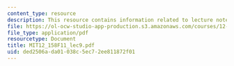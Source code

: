 ```yaml
---
content_type: resource
description: This resource contains information related to lecture notes.
file: https://ol-ocw-studio-app-production.s3.amazonaws.com/courses/12-158-molecular-biogeochemistry-fall-2011/ded2506ada01038c5ec72ee811872f01_MIT12_158F11_lec9.pdf
file_type: application/pdf
resourcetype: Document
title: MIT12_158F11_lec9.pdf
uid: ded2506a-da01-038c-5ec7-2ee811872f01
---
```

